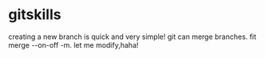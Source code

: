 # gitskills
creating a new branch is quick and very simple!
git can merge branches.
fit merge --on-off -m.
let me modify,haha!
